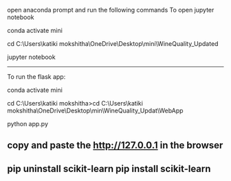 open anaconda prompt and run the following commands
To open jupyter notebook

conda activate mini

cd C:\Users\katiki mokshitha\OneDrive\Desktop\mini\WineQuality_Updated

jupyter notebook

---------------------------------------------------------------------------------------
To run the flask app:

conda activate mini

cd C:\Users\katiki mokshitha>cd C:\Users\katiki mokshitha\OneDrive\Desktop\min\WineQuality_Updat\WebApp

python app.py

copy and paste the http://127.0.0.1 in the browser
----------------------------------------------------------------------------------------------------------
pip uninstall scikit-learn 
pip install scikit-learn
-----------------------------------------------------------------------------------------------------
